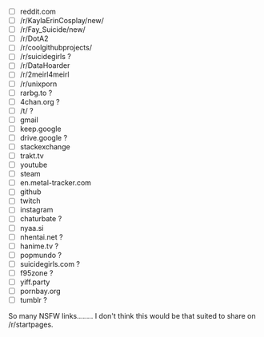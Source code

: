 - [ ] reddit.com
- [ ] /r/KaylaErinCosplay/new/
- [ ] /r/Fay_Suicide/new/
- [ ] /r/DotA2
- [ ] /r/coolgithubprojects/
- [ ] /r/suicidegirls ?
- [ ] /r/DataHoarder
- [ ] /r/2meirl4meirl
- [ ] /r/unixporn
- [ ] rarbg.to ?
- [ ] 4chan.org ?
- [ ] /t/ ?
- [ ] gmail
- [ ] keep.google
- [ ] drive.google ?
- [ ] stackexchange
- [ ] trakt.tv
- [ ] youtube
- [ ] steam
- [ ] en.metal-tracker.com
- [ ] github
- [ ] twitch
- [ ] instagram
- [ ] chaturbate ?
- [ ] nyaa.si
- [ ] nhentai.net ?
- [ ] hanime.tv ?
- [ ] popmundo ?
- [ ] suicidegirls.com ?
- [ ] f95zone ?
- [ ] yiff.party
- [ ] pornbay.org
- [ ] tumblr ?

So many NSFW links........ I don't think this would be that suited to share on /r/startpages.
